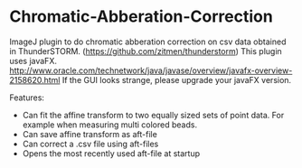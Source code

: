 # Chromatic-Abberation-Correction
ImageJ plugin to do chromatic abberation correction on csv data obtained in ThunderSTORM. (https://github.com/zitmen/thunderstorm)
This plugin uses javaFX.
http://www.oracle.com/technetwork/java/javase/overview/javafx-overview-2158620.html
If the GUI looks strange, please upgrade your javaFX version.

Features:
* Can fit the affine transform to two equally sized sets of point data. For example when measuring multi colored beads.
* Can save affine transform as aft-file
* Can correct a .csv file using aft-files
* Opens the most recently used aft-file at startup
